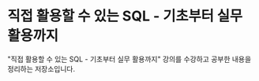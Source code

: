 # 직접 활용할 수 있는 SQL - 기초부터 실무 활용까지
"직접 활용할 수 있는 SQL - 기초부터 실무 활용까지" 강의를 수강하고 공부한 내용을 정리하는 저장소입니다.

##
